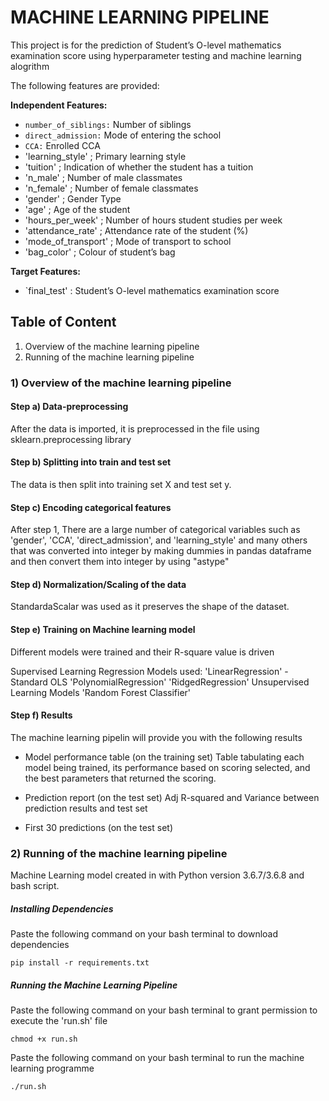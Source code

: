 # MACHINE LEARNING PIPELINE 

This project is for the prediction of Student’s O-level mathematics examination score using hyperparameter testing and machine learning alogrithm

The following features are provided:

**Independent Features:**
* `number_of_siblings:`  Number of siblings
* `direct_admission:` Mode of entering the school
* `CCA:` Enrolled CCA
* 'learning_style' ;  Primary learning style
* 'tuition' ; Indication of whether the student has a tuition
* 'n_male' ; Number of male classmates
* 'n_female' ; Number of female classmates
* 'gender' ; Gender Type
* 'age' ; Age of the student
* 'hours_per_week' ; Number of hours student studies per week
* 'attendance_rate' ; Attendance rate of the student (%)
* 'mode_of_transport' ; Mode of transport to school
* 'bag_color' ; Colour of student’s bag
 
**Target Features:**
* `final_test' : Student’s O-level mathematics examination score

## Table of Content
1) Overview of the machine learning pipeline
2) Running of the machine learning pipeline

### 1) Overview of the machine learning pipeline

#### Step a) Data-preprocessing
After the data is imported, it is preprocessed in the file using sklearn.preprocessing library

#### Step b) Splitting into train and test set
The data is then split into training set X and test set y. 

#### Step c) Encoding categorical features
After step 1, There are a large number of categorical variables such as 'gender', 'CCA', 'direct_admission', and 'learning_style' and many others that was converted into integer by making dummies in pandas dataframe and then convert them into integer by using "astype"

#### Step d) Normalization/Scaling of the data
StandardaScalar was used as it preserves the shape of the dataset.

#### Step e) Training on Machine learning model
Different models were trained and their R-square value is driven

Supervised Learning Regression Models used:
'LinearRegression' - Standard OLS 
'PolynomialRegression'
'RidgedRegression'
Unsupervised Learning Models
'Random Forest Classifier'
#### Step f) Results
The machine learning pipelin will provide you with the following results
- Model performance table (on the training set)
Table tabulating each model being trained, its performance based on scoring selected, and the best parameters that returned the scoring.

- Prediction report (on the test set)
Adj R-squared and Variance between prediction results and test set

- First 30 predictions (on the test set)

### 2) Running of the machine learning pipeline

Machine Learning model created in with Python version 3.6.7/3.6.8 and bash script.

##### Installing Dependencies
Paste the following command on your bash terminal to download dependencies
```
pip install -r requirements.txt
```
##### Running the Machine Learning Pipeline
Paste the following command on your bash terminal to grant permission to execute the 'run.sh' file
```
chmod +x run.sh
```
Paste the following command on your bash terminal to run the machine learning programme
```
./run.sh
```
